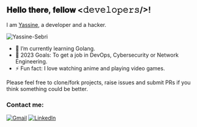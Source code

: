 <h2> 𝐇𝐞𝐥𝐥𝐨 𝐭𝐡𝐞𝐫𝐞, 𝐟𝐞𝐥𝐥𝐨𝐰 <𝚍𝚎𝚟𝚎𝚕𝚘𝚙𝚎𝚛𝚜/>!</h2>

I am <a href="https://yassinesebri.com" target="_blank">Yassine</a>, a developer and a hacker.

<p align="left"> <img src="https://komarev.com/ghpvc/?username=Yassine-Sebri" alt="Yassine-Sebri" /> </p>

- 🌱 I’m currently learning Golang.
- 🥅 2023 Goals: To get a job in DevOps, Cybersecurity or Network Engineering.
- ⚡ Fun fact: I love watching anime and playing video games.

Please feel free to clone/fork projects, raise issues and submit PRs if you think something could be better.

<h3>Contact me:</h3>
<a href="mailto:contact@yassinesebri.com"><img src="https://img.shields.io/badge/gmail-%23EA4335.svg?style=plastic&logo=gmail&logoColor=white" alt="Gmail"/></a>
<a href="https://www.linkedin.com/in/yassinesebri/"><img src="https://img.shields.io/badge/linkedin-%230A66C2.svg?style=plastic&logo=linkedin&logoColor=white" alt="LinkedIn"/></a><br/>
